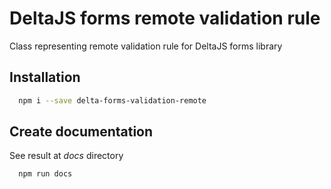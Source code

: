 DeltaJS forms remote validation rule
=========

Class representing remote validation rule for DeltaJS forms library

## Installation

```bash
  npm i --save delta-forms-validation-remote
```
## Create documentation

See result at _docs_ directory 
```bash
  npm run docs
```

